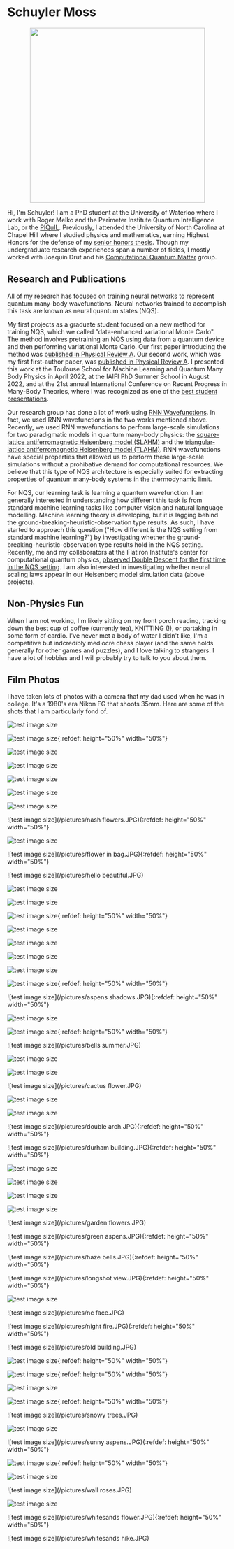 # Schuyler Moss
   
<p align="center">
   <img width = "400" src = "/pictures/PIshot.jpg" />
 </p>


Hi, I'm Schuyler! I am a PhD student at the University of Waterloo where I work with Roger Melko and the Perimeter Institute Quantum Intelligence Lab, or the [PIQuIL](https://perimeterinstitute.ca/perimeter-institute-quantum-intelligence-lab-piquil). Previously, I attended the University of North Carolina at Chapel Hill where I studied physics and mathematics, earning Highest Honors for the defense of my [senior honors thesis](https://cdr.lib.unc.edu/concern/honors_theses/kk91fs099). Though my undergraduate research experiences span a number of fields, I mostly worked with Joaquín Drut and his [Computational Quantum Matter](https://drut.web.unc.edu/) group.

## Research and Publications

All of my research has focused on training neural networks to represent quantum many-body wavefunctions. Neural networks trained to accomplish this task are known as neural quantum states (NQS).

My first projects as a graduate student focused on a new method for training NQS, which we called "data-enhanced variational Monte Carlo". The method involves pretraining an NQS using data from a quantum device and then performing variational Monte Carlo. Our first paper introducing the method was [published in Physical Review A](https://journals.aps.org/prb/abstract/10.1103/PhysRevB.105.205108). Our second work, which was my first first-author paper, was [published in Physical Review A](https://journals.aps.org/pra/abstract/10.1103/PhysRevA.109.032410). I presented this work at the Toulouse School for Machine Learning and Quantum Many Body Physics in April 2022, at the IAIFI PhD Summer School in August 2022, and at the 21st annual International Conference on Recent Progress in Many-Body Theories, where I was recognized as one of the [best student presentations](https://tarheels.live/rpmbt21/2022/09/18/laptop-awardees-announced/).

Our research group has done a lot of work using [RNN Wavefunctions](https://journals.aps.org/prresearch/abstract/10.1103/PhysRevResearch.2.023358). In fact, we used RNN wavefunctions in the two works mentioned above. Recently, we used RNN wavefunctions to perform large-scale simulations for two paradigmatic models in quantum many-body physics: the [square-lattice antiferromagnetic Heisenberg model (SLAHM)](https://arxiv.org/abs/2502.17144) and the [triangular-lattice antiferromagnetic Heisenberg model (TLAHM)](https://arxiv.org/abs/2505.20406). RNN wavefunctions have special properties that allowed us to perform these large-scale simulations without a prohibative demand for computational resources. We believe that this type of NQS architecture is especially suited for extracting properties of quantum many-body systems in the thermodynamic limit. 

For NQS, our learning task is learning a quantum wavefunction. I am generally interested in understanding how different this task is from standard machine learning tasks like computer vision and natural language modelling. Machine learning theory is developing, but it is lagging behind the ground-breaking-heuristic-observation type results. As such, I have started to approach this question ("How different is the NQS setting from standard machine learning?") by investigating whether the ground-breaking-heuristic-observation type results hold in the NQS setting. Recently, me and my collaborators at the Flatiron Institute's center for computational quantum physics, [observed Double Descent for the first time in the NQS setting](https://arxiv.org/abs/2508.00068). I am also interested in investigating whether neural scaling laws appear in our Heisenberg model simulation data (above projects).


## Non-Physics Fun

When I am not working, I'm likely sitting on my front porch reading, tracking down the best cup of coffee (currently tea), KNITTING (!), or partaking in some form of cardio. I've never met a body of water I didn't like, I'm a competitive but indcredibly mediocre chess player (and the same holds generally for other games and puzzles), and I love talking to strangers. I have a lot of hobbies and I will probably try to talk to you about them.

## Film Photos

I have taken lots of photos with a camera that my dad used when he was in college. It's a 1980's era Nikon FG that shoots 35mm. Here are some of the shots that I am particularly fond of.

![test image size](/pictures/boats.JPG)

![test image size](/pictures/brunch.JPG){:refdef: height="50%" width="50%"}

![test image size](/pictures/castro.JPG)

![test image size](/pictures/church.JPG)

![test image size](/pictures/classroom.JPG)

![test image size](/pictures/cows.JPG)

![test image size](/pictures/crow.JPG)

![test image size](/pictures/nash flowers.JPG){:refdef: height="50%" width="50%"}

![test image size](/pictures/dune.JPG)

![test image size](/pictures/flower in bag.JPG){:refdef: height="50%" width="50%"}

![test image size](/pictures/hello beautiful.JPG)

![test image size](/pictures/horizon.JPG)

![test image size](/pictures/planetarium.JPG)

![test image size](/pictures/IMAC.JPG){:refdef: height="50%" width="50%"}

![test image size](/pictures/protest.JPG)

![test image size](/pictures/quad.JPG)

![test image size](/pictures/stanford.JPG)

![test image size](/pictures/walkerworld.JPG)

![test image size](/pictures/happy.JPG){:refdef: height="50%" width="50%"}

![test image size](/pictures/aspens shadows.JPG){:refdef: height="50%" width="50%"}

![test image size](/pictures/bark.JPG)

![test image size](/pictures/barn.JPG){:refdef: height="50%" width="50%"}

![test image size](/pictures/bells summer.JPG)

![test image size](/pictures/bonfire.JPG)

![test image size](/pictures/bowl.JPG)

![test image size](/pictures/cactus flower.JPG)

![test image size](/pictures/columbine.JPG)

![test image size](/pictures/corona.JPG)

![test image size](/pictures/double arch.JPG){:refdef: height="50%" width="50%"}

![test image size](/pictures/durham building.JPG){:refdef: height="50%" width="50%"}

![test image size](/pictures/fins.JPG)

![test image size](/pictures/fireweed.JPG)

![test image size](/pictures/fish.JPG)

![test image size](/pictures/flamingos.JPG)

![test image size](/pictures/garden flowers.JPG)

![test image size](/pictures/green aspens.JPG){:refdef: height="50%" width="50%"}

![test image size](/pictures/haze bells.JPG){:refdef: height="50%" width="50%"}

![test image size](/pictures/longshot view.JPG){:refdef: height="50%" width="50%"}

![test image size](/pictures/medoc.JPG)

![test image size](/pictures/nc face.JPG)

![test image size](/pictures/night fire.JPG){:refdef: height="50%" width="50%"}

![test image size](/pictures/old building.JPG)

![test image size](/pictures/parrots.JPG){:refdef: height="50%" width="50%"}

![test image size](/pictures/pass.JPG){:refdef: height="50%" width="50%"}

![test image size](/pictures/poppies.JPG)

![test image size](/pictures/punchbowl.JPG){:refdef: height="50%" width="50%"}

![test image size](/pictures/snowy trees.JPG)

![test image size](/pictures/sopris.JPG)

![test image size](/pictures/sunny aspens.JPG){:refdef: height="50%" width="50%"}

![test image size](/pictures/tulips.JPG){:refdef: height="50%" width="50%"}

![test image size](/pictures/van.JPG)

![test image size](/pictures/wall roses.JPG)

![test image size](/pictures/waterfalls.JPG)

![test image size](/pictures/whitesands flower.JPG){:refdef: height="50%" width="50%"}

![test image size](/pictures/whitesands hike.JPG)
